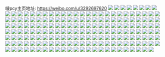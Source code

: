 啵pcy主页地址: https://weibo.com/u/3292697620 
![](https://wx4.sinaimg.cn/mw2000/c4429414ly1h9ig1twenmj22og2og1kz.jpg) 
![](https://wx4.sinaimg.cn/mw2000/c4429414ly1h9ig1sk2nwj23kg2og4qs.jpg) 
![](https://wx4.sinaimg.cn/mw2000/c4429414ly1h9ig1qmw8nj22og3kg1l4.jpg) 
![](https://wx4.sinaimg.cn/mw2000/c4429414ly1h9ig1onuefj22mj1vl7wh.jpg) 
![](https://wx4.sinaimg.cn/mw2000/c4429414ly1h9ig1ny4r1j22og3kgb2b.jpg) 
![](https://wx4.sinaimg.cn/mw2000/c4429414ly1h9ig1mufljj20qy0wqjup.jpg) 
![](https://wx4.sinaimg.cn/mw2000/c4429414ly1h9f31j34iyj22og3kgkjn.jpg) 
![](https://wx4.sinaimg.cn/mw2000/c4429414ly1h9dgzg39h2j20qy0wo42l.jpg) 
![](https://wx4.sinaimg.cn/mw2000/c4429414ly1h9crex3n8aj23kg2oge85.jpg) 
![](https://wx4.sinaimg.cn/mw2000/c4429414ly1h9creyof47j22og2og4qq.jpg) 
![](https://wx4.sinaimg.cn/mw2000/c4429414ly1h9ak1mh1vej20qy0qywhe.jpg) 
![](https://wx4.sinaimg.cn/mw2000/c4429414ly1h95rtfjkflj20dw0dwaby.jpg) 
![](https://wx4.sinaimg.cn/mw2000/c4429414ly1h8xfk6mqpnj21401hdtrq.jpg) 
![](https://wx4.sinaimg.cn/mw2000/c4429414ly1h8o9cdw9ysj20qx0vfgpb.jpg) 
![](https://wx4.sinaimg.cn/mw2000/c4429414ly1h84qkyov9bj21o01o0x6p.jpg) 
![](https://wx4.sinaimg.cn/mw2000/c4429414ly1h84qkzltiuj21o01o0e81.jpg) 
![](https://wx4.sinaimg.cn/mw2000/c4429414ly1h84qkwlvjsj21o01o0npd.jpg) 
![](https://wx4.sinaimg.cn/mw2000/c4429414ly1h84qkxuglsj22c02c07wj.jpg) 
![](https://wx4.sinaimg.cn/mw2000/c4429414ly1h7vkz7m5vrj20qy0d20tp.jpg) 
![](https://wx4.sinaimg.cn/mw2000/c4429414ly1h7nev2gt25j22og3kgu0z.jpg) 
![](https://wx4.sinaimg.cn/mw2000/c4429414ly1h7nev2w7ruj20u0140qck.jpg) 
![](https://wx4.sinaimg.cn/mw2000/c4429414ly1h7nev4c43wj22og3kg7wl.jpg) 
![](https://wx4.sinaimg.cn/mw2000/c4429414ly1h7nev5hfloj23kg2oge82.jpg) 
![](https://wx4.sinaimg.cn/mw2000/c4429414ly1h7nev6pdfej22og3kgu0y.jpg) 
![](https://wx4.sinaimg.cn/mw2000/c4429414ly1h7nev80skyj23kg2ogkjn.jpg) 
![](https://wx4.sinaimg.cn/mw2000/c4429414ly1h6phkkcnsvj20u01cw47y.jpg) 
![](https://wx4.sinaimg.cn/mw2000/c4429414ly1h6phklccofj22og3kg159.jpg) 
![](https://wx4.sinaimg.cn/mw2000/c4429414ly1h5cgzwuhn9j23403bee82.jpg) 
![](https://wx4.sinaimg.cn/mw2000/c4429414ly1h5cgzyiul7j22c02c0qv6.jpg) 
![](https://wx4.sinaimg.cn/mw2000/c4429414ly1h5a5zf16ypj22c0340kjo.jpg) 
![](https://wx4.sinaimg.cn/mw2000/c4429414ly1h5a5zh5wruj22c0340b2b.jpg) 
![](https://wx4.sinaimg.cn/mw2000/c4429414ly1h5a5zk0q8gj22og2og7wk.jpg) 
![](https://wx4.sinaimg.cn/mw2000/c4429414ly1h5a60n11axj21400u013s.jpg) 
![](https://wx4.sinaimg.cn/mw2000/c4429414ly1h5a5zmoi53j23kg2og7wk.jpg) 
![](https://wx4.sinaimg.cn/mw2000/c4429414ly1h5a5zi9hq6j21sc2dsx6p.jpg) 
![](https://wx4.sinaimg.cn/mw2000/c4429414ly1h3rs8gdt02j22og2ogb2a.jpg) 
![](https://wx4.sinaimg.cn/mw2000/c4429414ly1h3rs8e0ixyj22og2oghdu.jpg) 
![](https://wx4.sinaimg.cn/mw2000/c4429414ly1h3rs8htbjlj22og2og7wi.jpg) 
![](https://wx4.sinaimg.cn/mw2000/c4429414ly1h3rs8l80jnj22og2ognpe.jpg) 
![](https://wx4.sinaimg.cn/mw2000/c4429414ly1h3j72zgmcij235s23vqv5.jpg) 
![](https://wx4.sinaimg.cn/mw2000/c4429414ly1h3j730f126j234022qx6q.jpg) 
![](https://wx4.sinaimg.cn/mw2000/c4429414ly1h3j72y5vcmj23kg2og4qs.jpg) 
![](https://wx4.sinaimg.cn/mw2000/c4429414ly1h3j70vvzh7j23kg2ogqv7.jpg) 
![](https://wx4.sinaimg.cn/mw2000/c4429414ly1h3dwmxz8yuj22og2oghdv.jpg) 
![](https://wx4.sinaimg.cn/mw2000/c4429414ly1h3dwn0r10fj21400u0amc.jpg) 
![](https://wx4.sinaimg.cn/mw2000/c4429414ly1h3dwn838poj23kg2og7wl.jpg) 
![](https://wx4.sinaimg.cn/mw2000/c4429414ly1h3dwrv1srtj23kg2og1kz.jpg) 
![](https://wx4.sinaimg.cn/mw2000/c4429414ly1h38phpp7iyj20qy0s5ta9.jpg) 
![](https://wx4.sinaimg.cn/mw2000/c4429414ly1h3334ford8j23402c0kjn.jpg) 
![](https://wx4.sinaimg.cn/mw2000/c4429414ly1h3334ydrg8j23kg2oge83.jpg) 
![](https://wx4.sinaimg.cn/mw2000/c4429414ly1h3334o0zvnj23402c0b2b.jpg) 
![](https://wx4.sinaimg.cn/mw2000/c4429414ly1h3335431nkj23402c01kz.jpg) 
![](https://wx4.sinaimg.cn/mw2000/c4429414ly1h3335hugldj22og3kgb2b.jpg) 
![](https://wx4.sinaimg.cn/mw2000/c4429414ly1h3335c67l3j23402c01kz.jpg) 
![](https://wx4.sinaimg.cn/mw2000/c4429414ly1h32f0rs9rmj22og2ogqv6.jpg) 
![](https://wx4.sinaimg.cn/mw2000/c4429414ly1h32f0tvthxj22og2oge82.jpg) 
![](https://wx4.sinaimg.cn/mw2000/c4429414ly1h32f0vq3faj22og2oge82.jpg) 
![](https://wx4.sinaimg.cn/mw2000/c4429414ly1h1vf4fbsdqj21o02yo4qq.jpg) 
![](https://wx4.sinaimg.cn/mw2000/c4429414ly1h1vf4gxyf3j21o02yo4qq.jpg) 
![](https://wx4.sinaimg.cn/mw2000/c4429414ly1h1vf4j27muj21o02yox6p.jpg) 
![](https://wx4.sinaimg.cn/mw2000/c4429414ly1h1nf2svkv5j235s23vnpd.jpg) 
![](https://wx4.sinaimg.cn/mw2000/c4429414ly1h1nf2w95zmj234022qe85.jpg) 
![](https://wx4.sinaimg.cn/mw2000/c4429414ly1h1nf2xwbi4j235s23ve81.jpg) 
![](https://wx4.sinaimg.cn/mw2000/c4429414ly1h1nf066pasj20u0140gws.jpg) 
![](https://wx4.sinaimg.cn/mw2000/c4429414ly1h1nf05oj4vj22yo1o0u0x.jpg) 
![](https://wx4.sinaimg.cn/mw2000/c4429414ly1h1nf2ykrvhj20u0140n9f.jpg) 
![](https://wx4.sinaimg.cn/mw2000/c4429414ly1h1idj8yr0yj234022qkjm.jpg) 
![](https://wx4.sinaimg.cn/mw2000/c4429414ly1h1idk8pwnlj235s23v1ky.jpg) 
![](https://wx4.sinaimg.cn/mw2000/c4429414ly1h1idk9xbxyj235s23ve81.jpg) 
![](https://wx4.sinaimg.cn/mw2000/c4429414ly1h1idja93dtj235s23vnpd.jpg) 
![](https://wx4.sinaimg.cn/mw2000/c4429414ly1h1e1zi9nwvj22yo1o07wi.jpg) 
![](https://wx4.sinaimg.cn/mw2000/c4429414ly1h1e1zo5knwj21691kwniu.jpg) 
![](https://wx4.sinaimg.cn/mw2000/c4429414ly1h1e1zjqvssj22yo1o07wi.jpg) 
![](https://wx4.sinaimg.cn/mw2000/c4429414ly1h1e1zlm2onj23kf2ohb2d.jpg) 
![](https://wx4.sinaimg.cn/mw2000/c4429414ly1h1e1znfftej22og3kgqv7.jpg) 
![](https://wx4.sinaimg.cn/mw2000/c4429414ly1h1e1zrulrwj20u013ygte.jpg) 
![](https://wx4.sinaimg.cn/mw2000/c4429414ly1h1e1zqzrxaj21621kwqod.jpg) 
![](https://wx4.sinaimg.cn/mw2000/c4429414ly1h1e1zqbhk9j22og3kghdv.jpg) 
![](https://wx4.sinaimg.cn/mw2000/c4429414ly1h1e1zrido3j216q1kwapj.jpg) 
![](https://wx4.sinaimg.cn/mw2000/c4429414ly1h1d2bwhlyzj224t2ufb2a.jpg) 
![](https://wx4.sinaimg.cn/mw2000/c4429414ly1h1d2bv2hqkj20u00vndqa.jpg) 
![](https://wx4.sinaimg.cn/mw2000/c4429414ly1h1d2by4h1wj22682wakjm.jpg) 
![](https://wx4.sinaimg.cn/mw2000/c4429414ly1h19i8u8tfxj20ph10477q.jpg) 
![](https://wx4.sinaimg.cn/mw2000/c4429414ly1h0aw2mo0uuj235s2dgkjm.jpg) 
![](https://wx4.sinaimg.cn/mw2000/c4429414ly1h0aw2nnsnvj21hc140qjk.jpg) 
![](https://wx4.sinaimg.cn/mw2000/c4429414ly1h0aw1z21v8j22c0340u0y.jpg) 
![](https://wx4.sinaimg.cn/mw2000/c4429414ly1h0aw2ontoyj22c0340kjm.jpg) 
![](https://wx4.sinaimg.cn/mw2000/c4429414ly1gzvm2u8od1j22801o0hdt.jpg) 
![](https://wx4.sinaimg.cn/mw2000/c4429414ly1gzvm36eeeuj23kg2og1l0.jpg) 
![](https://wx4.sinaimg.cn/mw2000/c4429414ly1gzvm2wiavpj21401hcasp.jpg) 
![](https://wx4.sinaimg.cn/mw2000/c4429414ly1gzvm39l2avj23kg2ogkjo.jpg) 
![](https://wx4.sinaimg.cn/mw2000/c4429414ly1gzvm8d2h6yj226y32ce82.jpg) 
![](https://wx4.sinaimg.cn/mw2000/c4429414ly1gzvm2zp65zj22og3kghdw.jpg) 
![](https://wx4.sinaimg.cn/mw2000/c4429414ly1gzgjvimhvkj20u013y42q.jpg) 
![](https://wx4.sinaimg.cn/mw2000/c4429414ly1gzgjvj6cktj20u00u0whv.jpg) 
![](https://wx4.sinaimg.cn/mw2000/c4429414ly1gz1tjvmos6j21o01o07wh.jpg) 
![](https://wx4.sinaimg.cn/mw2000/c4429414ly1gz1tjuruz0j2340340b2c.jpg) 
![](https://wx4.sinaimg.cn/mw2000/c4429414ly1gz1tjw4j1zj21o01o0e7i.jpg) 
![](https://wx4.sinaimg.cn/mw2000/c4429414ly1gyy3f4meqjj21sc1sc7wh.jpg) 
![](https://wx4.sinaimg.cn/mw2000/c4429414ly1gyy3l1d6m7j22og3kghdv.jpg) 
![](https://wx4.sinaimg.cn/mw2000/c4429414ly1gyy3kj1r8ej21401hch6c.jpg) 
![](https://wx4.sinaimg.cn/mw2000/c4429414ly1gyy3f7ouk1j22c034xx6q.jpg) 
![](https://wx4.sinaimg.cn/mw2000/c4429414ly1gyy3f8q0coj23kg2og7wi.jpg) 
![](https://wx4.sinaimg.cn/mw2000/c4429414ly1gyy3f6ytv8j22c0340kjo.jpg) 
![](https://wx4.sinaimg.cn/mw2000/c4429414ly1gypnwfy8cmj20u013yjyv.jpg) 
![](https://wx4.sinaimg.cn/mw2000/c4429414ly1gypnwgkf5zj20u0142wll.jpg) 
![](https://wx4.sinaimg.cn/mw2000/c4429414ly1gyb0k4rf5lj20qy0kx412.jpg) 
![](https://wx4.sinaimg.cn/mw2000/c4429414ly1gyb0k0i8nfj22c33401l1.jpg) 
![](https://wx4.sinaimg.cn/mw2000/c4429414ly1gx6ruerlm9j21401hcdw7.jpg) 
![](https://wx4.sinaimg.cn/mw2000/c4429414ly1gx6ruf1f6gj20u0140aiu.jpg) 
![](https://wx4.sinaimg.cn/mw2000/c4429414ly1gx6ruf9xcmj20u0146dm9.jpg) 
![](https://wx4.sinaimg.cn/mw2000/c4429414ly1gx6rufhk8ej20wt0u0n4w.jpg) 
![](https://wx4.sinaimg.cn/mw2000/c4429414ly1gx48s3akvvj20u0140wme.jpg) 
![](https://wx4.sinaimg.cn/mw2000/c4429414ly1gx48s2uqmoj22og3kg1l0.jpg) 
![](https://wx4.sinaimg.cn/mw2000/c4429414ly1gx48s12gefj22c3340qv6.jpg) 
![](https://wx4.sinaimg.cn/mw2000/c4429414ly1gx48s4nxzzj213y0u0jww.jpg) 
![](https://wx4.sinaimg.cn/mw2000/c4429414ly1gx48rygbrgj23kg2ogu10.jpg) 
![](https://wx4.sinaimg.cn/mw2000/c4429414ly1gx48t0phcdj213y0u0af6.jpg) 
![](https://wx4.sinaimg.cn/mw2000/c4429414ly1gweywl9mt8j22c3340npe.jpg) 
![](https://wx4.sinaimg.cn/mw2000/c4429414ly1gw96f7ojiqj22ay340hdu.jpg) 
![](https://wx4.sinaimg.cn/mw2000/c4429414ly1gw96f50oc9j22ag3401ky.jpg) 
![](https://wx4.sinaimg.cn/mw2000/c4429414ly1gw96faviccj23402c31kz.jpg) 
![](https://wx4.sinaimg.cn/mw2000/c4429414ly1gvzxf2qy9qj20u013yteq.jpg) 
![](https://wx4.sinaimg.cn/mw2000/c4429414ly1gvzxf26wscj20u014t46f.jpg) 
![](https://wx4.sinaimg.cn/mw2000/c4429414ly1gvzxf38l2ij20u015sgsa.jpg) 
![](https://wx4.sinaimg.cn/mw2000/003APP48ly1gvoay63w7bj60u01c9gqv02.jpg) 
![](https://wx4.sinaimg.cn/mw2000/003APP48ly1gviceftwq5j62c03407wj02.jpg) 
![](https://wx4.sinaimg.cn/mw2000/003APP48ly1gvicedr617j628w340u0y02.jpg) 
![](https://wx4.sinaimg.cn/mw2000/003APP48ly1gvicf8atiqj62c0340e8302.jpg) 
![](https://wx4.sinaimg.cn/mw2000/003APP48ly1guod6b8ul4j61o0280e8102.jpg) 
![](https://wx4.sinaimg.cn/mw2000/003APP48ly1guod69tgpej611c340u0x02.jpg) 
![](https://wx4.sinaimg.cn/mw2000/003APP48ly1guod6dg35tj62c3340u0y02.jpg) 
![](https://wx4.sinaimg.cn/mw2000/003APP48ly1gu3nyj0qetj62c3340npf02.jpg) 
![](https://wx4.sinaimg.cn/mw2000/003APP48ly1gu3nyl71ofj62og3kgb2b02.jpg) 
![](https://wx4.sinaimg.cn/mw2000/003APP48ly1gu3nymw5tfj63kg2og7wj02.jpg) 
![](https://wx4.sinaimg.cn/mw2000/003APP48ly1gu3nyq4bk2j63kg2og1l102.jpg) 
![](https://wx4.sinaimg.cn/mw2000/c4429414ly1gt8c86z6u5j20qy0qzwhc.jpg) 
![](https://wx4.sinaimg.cn/mw2000/c4429414ly1grk9i1parbj2190155qv5.jpg) 
![](https://wx4.sinaimg.cn/mw2000/c4429414ly1grk9i8w1aij21o029ub2a.jpg) 
![](https://wx4.sinaimg.cn/mw2000/c4429414ly1grk9i51d1tj21901o0e82.jpg) 
![](https://wx4.sinaimg.cn/mw2000/c4429414ly1gp2trb8wp6j21o029ub2a.jpg) 
![](https://wx4.sinaimg.cn/mw2000/c4429414ly1gp2traj467j21sc2ds4qr.jpg) 
![](https://wx4.sinaimg.cn/mw2000/c4429414ly1gp2trcnafij21o02804qq.jpg) 
![](https://wx4.sinaimg.cn/mw2000/c4429414ly1gp2trdr7vbj22c02c0kjn.jpg) 
![](https://wx4.sinaimg.cn/mw2000/c4429414ly1gp2trenlt7j22c0340x6p.jpg) 
![](https://wx4.sinaimg.cn/mw2000/c4429414ly1gp2ts4a55xj22og3kgkjy.jpg) 
![](https://wx4.sinaimg.cn/mw2000/c4429414ly1godfja9ciej21er1vox6p.jpg) 
![](https://wx4.sinaimg.cn/mw2000/c4429414ly1go26f4j5tmj21400u0wjr.jpg) 
![](https://wx4.sinaimg.cn/mw2000/c4429414ly1go26f4yolqj21400u0dkt.jpg) 
![](https://wx4.sinaimg.cn/mw2000/c4429414ly1go26f5t1bxj22c0340kjl.jpg) 
![](https://wx4.sinaimg.cn/mw2000/c4429414ly1go26f6jwk6j21er1vox6p.jpg) 
![](https://wx4.sinaimg.cn/mw2000/c4429414ly1go26f7mh9jj23402c0npe.jpg) 
![](https://wx4.sinaimg.cn/mw2000/c4429414ly1go26f8dxnmj21o0280b29.jpg) 
![](https://wx4.sinaimg.cn/mw2000/c4429414ly1gm63rgunpoj23402c0qv6.jpg) 
![](https://wx4.sinaimg.cn/mw2000/c4429414ly1gm63ri9qhej22c0340npe.jpg) 
![](https://wx4.sinaimg.cn/mw2000/c4429414ly1gm3xsz5sn8j22801o0qv6.jpg) 
![](https://wx4.sinaimg.cn/mw2000/c4429414ly1gm3xt1k49yj219g1qoqmo.jpg) 
![](https://wx4.sinaimg.cn/mw2000/c4429414ly1gm3xt0r2dxj22801o07wj.jpg) 
![](https://wx4.sinaimg.cn/mw2000/c4429414ly1gm3xt2o994j23402c0b29.jpg) 
![](https://wx4.sinaimg.cn/mw2000/c4429414ly1gm3xt7oi3sj21hc1z47wj.jpg) 
![](https://wx4.sinaimg.cn/mw2000/c4429414ly1gm3xt4zf94j23402c0b2a.jpg) 
![](https://wx4.sinaimg.cn/mw2000/c4429414ly1gm1mlaasclj21hc1z4b2b.jpg) 
![](https://wx4.sinaimg.cn/mw2000/c4429414ly1gm1mlb9x4kj21hc1z47wj.jpg) 
![](https://wx4.sinaimg.cn/mw2000/c4429414ly1gly1c3u17ej21w02ioe84.jpg) 
![](https://wx4.sinaimg.cn/mw2000/c4429414ly1gly1cghkvaj21w02iob2c.jpg) 
![](https://wx4.sinaimg.cn/mw2000/c4429414ly1gly1cxbi7gj21w02io1l0.jpg) 
![](https://wx4.sinaimg.cn/mw2000/c4429414ly1gly1d7ok2pj21er1vox6p.jpg) 
![](https://wx4.sinaimg.cn/mw2000/c4429414ly1glr1cbt9u1j21u02io1kz.jpg) 
![](https://wx4.sinaimg.cn/mw2000/c4429414ly1glr1cd5p1yj21w32isb2c.jpg) 
![](https://wx4.sinaimg.cn/mw2000/c4429414ly1glfl8j8foyj22c0340x6p.jpg) 
![](https://wx4.sinaimg.cn/mw2000/c4429414ly1glfl8mffbwj22c0340kjm.jpg) 
![](https://wx4.sinaimg.cn/mw2000/c4429414ly1glfl8keeu0j22c0340e82.jpg) 
![](https://wx4.sinaimg.cn/mw2000/c4429414ly1gl2sq7lcuzj20q80qw478.jpg) 
![](https://wx4.sinaimg.cn/mw2000/c4429414ly1gl2sq7565xj22c02c0x6q.jpg) 
![](https://wx4.sinaimg.cn/mw2000/c4429414ly1gl2t9nvelij21kw16o4qp.jpg) 
![](https://wx4.sinaimg.cn/mw2000/c4429414ly1gl2sqc85hkj22c02c0b2b.jpg) 
![](https://wx4.sinaimg.cn/mw2000/c4429414ly1gl2sqggr3fj22c02c0e84.jpg) 
![](https://wx4.sinaimg.cn/mw2000/c4429414ly1gl2sqjdf13j22c02c0x6r.jpg) 
![](https://wx4.sinaimg.cn/mw2000/c4429414ly1gl2t9xc0uoj22c02c07wl.jpg) 
![](https://wx4.sinaimg.cn/mw2000/c4429414ly1gl2td5x2aqj23402c0npf.jpg) 
![](https://wx4.sinaimg.cn/mw2000/c4429414ly1gl2tcnuz0wj20sf0ro0tm.jpg) 
![](https://wx4.sinaimg.cn/mw2000/c4429414ly1gknah5fbs4j20nn160dkt.jpg) 
